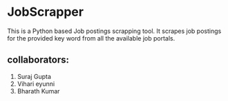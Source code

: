 # JobScrapper
This is a Python based Job postings scrapping tool. It scrapes job postings for the provided key word from all the available job portals.

## collaborators:
1. Suraj Gupta
2. Vihari eyunni
3. Bharath Kumar
